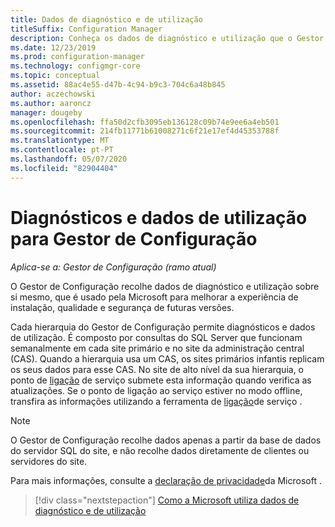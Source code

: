 ```yaml
---
title: Dados de diagnóstico e de utilização
titleSuffix: Configuration Manager
description: Conheça os dados de diagnóstico e utilização que o Gestor de Configuração recolhe sobre si mesmo.
ms.date: 12/23/2019
ms.prod: configuration-manager
ms.technology: configmgr-core
ms.topic: conceptual
ms.assetid: 88ac4e55-d47b-4c94-b9c3-704c6a48b845
author: aczechowski
ms.author: aaroncz
manager: dougeby
ms.openlocfilehash: ffa50d2cfb3095eb136128c09b74e9ee6a4eb501
ms.sourcegitcommit: 214fb11771b61008271c6f21e17ef4d45353788f
ms.translationtype: MT
ms.contentlocale: pt-PT
ms.lasthandoff: 05/07/2020
ms.locfileid: "82904404"
---
```

# <a name="diagnostics-and-usage-data-for-configuration-manager"></a>Diagnósticos e dados de utilização para Gestor de Configuração

*Aplica-se a: Gestor de Configuração (ramo atual)*

O Gestor de Configuração recolhe dados de diagnóstico e utilização sobre si mesmo, que é usado pela Microsoft para melhorar a experiência de instalação, qualidade e segurança de futuras versões.  

Cada hierarquia do Gestor de Configuração permite diagnósticos e dados de utilização. É composto por consultas do SQL Server que funcionam semanalmente em cada site primário e no site da administração central (CAS). Quando a hierarquia usa um CAS, os sites primários infantis replicam os seus dados para esse CAS. No site de alto nível da sua hierarquia, o ponto de [ligação](../../servers/deploy/configure/about-the-service-connection-point.md) de serviço submete esta informação quando verifica as atualizações. Se o ponto de ligação ao serviço estiver no modo offline, transfira as informações utilizando a ferramenta de [ligação](../../servers/manage/use-the-service-connection-tool.md)de serviço .

> [!NOTE]  
> O Gestor de Configuração recolhe dados apenas a partir da base de dados do servidor SQL do site, e não recolhe dados diretamente de clientes ou servidores do site.  

Para mais informações, consulte a [declaração de privacidade](https://privacy.microsoft.com/privacystatement)da Microsoft .  

> [!div class="nextstepaction"]
> [Como a Microsoft utiliza dados de diagnóstico e de utilização](how-diagnostics-and-usage-data-is-used.md)
